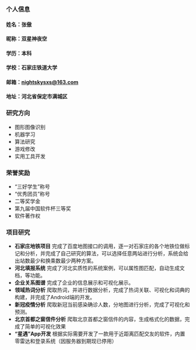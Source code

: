 
### 个人信息
#### 姓名：张傲
#### 昵称：双星神夜空
#### 学历：本科
#### 学校：石家庄铁道大学
#### 邮箱：nightskysxs@163.com
#### 地址：河北省保定市满城区
### 研究方向
- 图形图像识别
- 机器学习
- 算法研究
- 游戏修改
- 实用工具开发
### 荣誉奖励
- “三好学生”称号
- “优秀团员”称号
- 二等奖学金
- 第九届中国软件杯三等奖
- 软件著作权
### 项目研究
- **石家庄地铁项目**
完成了百度地图接口的调用，逐一对石家庄的各个地铁位做标记和分析，并完成了自己研究的算法，可以选择任意两站进行分析，系统会给出站数最少和换乘数最少两种方案。
- **河北填报系统**
完成了河北实质性的系统案例，可以属性图匹配，自动生成文档，等功能。
- **企业关系图谱**
完成了企业的信息展示和可视化展示。
- **领域热词分析**
爬取热词，并进行数据分析，完成了热词关联、可视化和词典的构建，并完成了Android端的开发。
- **新冠疫情分析**
爬取新冠当前感染确诊人数，分地图进行分析，完成了可视化和预测。
- **北京首都之窗信件分析**
爬取北京首都之窗信件的内容，生成格式化的数据，完成了简单的可视化效果
- **“星遇”App开发**
根据实际需要开发了一款用于近距离匹配交友的软件，内置零雷达和登录系统（因服务器到期现已停用）
